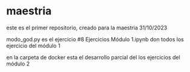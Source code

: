 # maestria
este es el primer repositorio, creado para la maestria 31/10/2023

modo_god.py es el ejercicio #8 
Ejercicios Módulo 1.ipynb don todos los ejercicio del módulo 1

en la carpeta de docker esta el desarrollo parcial del los ejercicios del módulo 2
